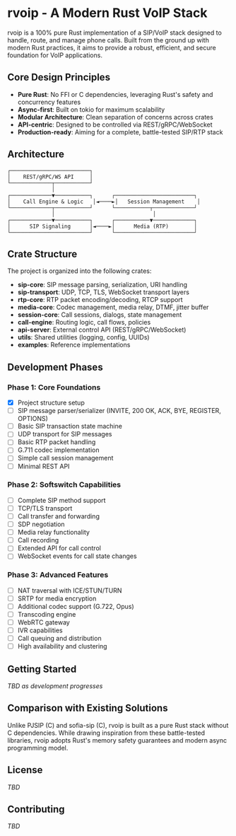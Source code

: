# rvoip - A Modern Rust VoIP Stack

rvoip is a 100% pure Rust implementation of a SIP/VoIP stack designed to handle, route, and manage phone calls. Built from the ground up with modern Rust practices, it aims to provide a robust, efficient, and secure foundation for VoIP applications.

## Core Design Principles

- **Pure Rust**: No FFI or C dependencies, leveraging Rust's safety and concurrency features
- **Async-first**: Built on tokio for maximum scalability
- **Modular Architecture**: Clean separation of concerns across crates
- **API-centric**: Designed to be controlled via REST/gRPC/WebSocket
- **Production-ready**: Aiming for a complete, battle-tested SIP/RTP stack

## Architecture

```
┌─────────────────────────┐
│    REST/gRPC/WS API     │
└─────────────┬───────────┘
              │
┌─────────────▼───────────┐      ┌─────────────────────────┐
│    Call Engine & Logic   │◄────►│   Session Management    │
└─────────────┬───────────┘      └───────────┬─────────────┘
              │                               │
┌─────────────▼───────────┐      ┌───────────▼─────────────┐
│      SIP Signaling      │◄────►│      Media (RTP)        │
└─────────────────────────┘      └─────────────────────────┘
```

## Crate Structure

The project is organized into the following crates:

- **sip-core**: SIP message parsing, serialization, URI handling
- **sip-transport**: UDP, TCP, TLS, WebSocket transport layers
- **rtp-core**: RTP packet encoding/decoding, RTCP support
- **media-core**: Codec management, media relay, DTMF, jitter buffer
- **session-core**: Call sessions, dialogs, state management
- **call-engine**: Routing logic, call flows, policies
- **api-server**: External control API (REST/gRPC/WebSocket)
- **utils**: Shared utilities (logging, config, UUIDs)
- **examples**: Reference implementations

## Development Phases

### Phase 1: Core Foundations

- [x] Project structure setup
- [ ] SIP message parser/serializer (INVITE, 200 OK, ACK, BYE, REGISTER, OPTIONS)
- [ ] Basic SIP transaction state machine
- [ ] UDP transport for SIP messages
- [ ] Basic RTP packet handling
- [ ] G.711 codec implementation
- [ ] Simple call session management
- [ ] Minimal REST API

### Phase 2: Softswitch Capabilities

- [ ] Complete SIP method support
- [ ] TCP/TLS transport
- [ ] Call transfer and forwarding
- [ ] SDP negotiation
- [ ] Media relay functionality
- [ ] Call recording
- [ ] Extended API for call control
- [ ] WebSocket events for call state changes

### Phase 3: Advanced Features

- [ ] NAT traversal with ICE/STUN/TURN
- [ ] SRTP for media encryption
- [ ] Additional codec support (G.722, Opus)
- [ ] Transcoding engine
- [ ] WebRTC gateway
- [ ] IVR capabilities
- [ ] Call queuing and distribution
- [ ] High availability and clustering

## Getting Started

*TBD as development progresses*

## Comparison with Existing Solutions

Unlike PJSIP (C) and sofia-sip (C), rvoip is built as a pure Rust stack without C dependencies. While drawing inspiration from these battle-tested libraries, rvoip adopts Rust's memory safety guarantees and modern async programming model.

## License

*TBD*

## Contributing

*TBD* 